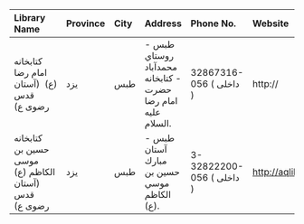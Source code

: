 | Library Name                                        | Province   | City   | Address                                                                | Phone No.                 | Website              |
|:----------------------------------------------------|:-----------|:-------|:-----------------------------------------------------------------------|:--------------------------|:---------------------|
| كتابخانه امام رضا (ع)  (آستان قدس رضوی ع)           | یزد        | طبس    | طبس - روستاي محمدآباد - كتابخانه حضرت امام رضا عليه السلام.            | 32867316-056 ( داخلی  )   | http://              |
| كتابخانه حسين بن موسی الكاظم (ع) (آستان قدس رضوی ع) | یزد        | طبس    | طبس - آستان مبارك حسين بن موسي الكاظم (ع).                             | 3-32822200-056 ( داخلی  ) | http://aqlibrary.org |